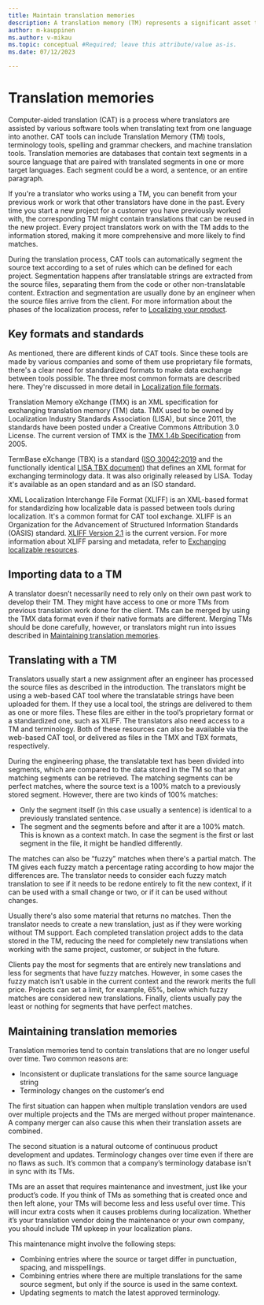 ```yaml
---
title: Maintain translation memories
description: A translation memory (TM) represents a significant asset that demands careful maintenance.
author: m-kauppinen
ms.author: v-mikau
ms.topic: conceptual #Required; leave this attribute/value as-is.
ms.date: 07/12/2023

--- 
```


# Translation memories

Computer-aided translation (CAT) is a process where translators are assisted by various software tools when translating text from one language into another. CAT tools can include Translation Memory (TM) tools, terminology tools, spelling and grammar checkers, and machine translation tools. Translation memories are databases that contain text segments in a source language that are paired with translated segments in one or more target languages. Each segment could be a word, a sentence, or an entire paragraph.

If you're a translator who works using a TM, you can benefit from your previous work or work that other translators have done in the past. Every time you start a new project for a customer you have previously worked with, the corresponding TM might contain translations that can be reused in the new project. Every project translators work on with the TM adds to the information stored, making it more comprehensive and more likely to find matches.

During the translation process, CAT tools can automatically segment the source text according to a set of rules which can be defined for each project. Segmentation happens after translatable strings are extracted from the source files, separating them from the code or other non-translatable content. Extraction and segmentation are usually done by an engineer when the source files arrive from the client. For more information about the phases of the localization process, refer to [Localizing your product](localization-overview.md).

## Key formats and standards

As mentioned, there are different kinds of CAT tools. Since these tools are made by various companies and some of them use proprietary file formats, there's a clear need for standardized formats to make data exchange between tools possible. The three most common formats are described here. They're discussed in more detail in [Localization file formats](localization-file-formats.md).

Translation Memory eXchange (TMX) is an XML specification for exchanging translation memory (TM) data. TMX used to be owned by Localization Industry Standards Association (LISA), but since 2011, the standards have been posted under a Creative Commons Attribution 3.0 License. The current version of TMX is the [TMX 1.4b Specification](https://www.gala-global.org/tmx-14b) from 2005.

TermBase eXchange (TBX) is a standard ([ISO 30042:2019](https://www.iso.org/standard/62510.html) and the functionally identical [LISA TBX document](https://www.gala-global.org/sites/default/files/migrated-pages/docs/tbx_oscar_0.pdf)) that defines an XML format for exchanging terminology data. It was also originally released by LISA. Today it's available as an open standard and as an ISO standard.

XML Localization Interchange File Format (XLIFF) is an XML-based format for standardizing how localizable data is passed between tools during localization. It's a common format for CAT tool exchange. XLIFF is an Organization for the Advancement of Structured Information Standards (OASIS) standard. [XLIFF Version 2.1](http://docs.oasis-open.org/xliff/xliff-core/v2.1/xliff-core-v2.1.html) is the current version. For more information about XLIFF parsing and metadata, refer to [Exchanging localizable resources](exchanging-localizable-resources.md).

## Importing data to a TM

A translator doesn’t necessarily need to rely only on their own past work to develop their TM. They might have access to one or more TMs from previous translation work done for the client. TMs can be merged by using the TMX data format even if their native formats are different. Merging TMs should be done carefully, however, or translators might run into issues described in [Maintaining translation memories](#maintaining-translation-memories).

## Translating with a TM

Translators usually start a new assignment after an engineer has processed the source files as described in the introduction. The translators might be using a web-based CAT tool where the translatable strings have been uploaded for them. If they use a local tool, the strings are delivered to them as one or more files. These files are either in the tool’s proprietary format or a standardized one, such as XLIFF. The translators also need access to a TM and terminology. Both of these resources can also be available via the web-based CAT tool, or delivered as files in the TMX and TBX formats, respectively.

During the engineering phase, the translatable text has been divided into segments, which are compared to the data stored in the TM so that any matching segments can be retrieved. The matching segments can be perfect matches, where the source text is a 100% match to a previously stored segment. However, there are two kinds of 100% matches:

- Only the segment itself (in this case usually a sentence) is identical to a previously translated sentence.
- The segment and the segments before and after it are a 100% match. This is known as a context match. In case the segment is the first or last segment in the file, it might be handled differently.

The matches can also be “fuzzy” matches when there's a partial match. The TM gives each fuzzy match a percentage rating according to how major the differences are. The translator needs to consider each fuzzy match translation to see if it needs to be redone entirely to fit the new context, if it can be used with a small change or two, or if it can be used without changes.

Usually there's also some material that returns no matches. Then the translator needs to create a new translation, just as if they were working without TM support. Each completed translation project adds to the data stored in the TM, reducing the need for completely new translations when working with the same project, customer, or subject in the future.

Clients pay the most for segments that are entirely new translations and less for segments that have fuzzy matches. However, in some cases the fuzzy match isn’t usable in the current context and the rework merits the full price. Projects can set a limit, for example, 65%, below which fuzzy matches are considered new translations. Finally, clients usually pay the least or nothing for segments that have perfect matches.

## Maintaining translation memories

Translation memories tend to contain translations that are no longer useful over time. Two common reasons are:

- Inconsistent or duplicate translations for the same source language string
- Terminology changes on the customer’s end

The first situation can happen when multiple translation vendors are used over multiple projects and the TMs are merged without proper maintenance. A company merger can also cause this when their translation assets are combined.

The second situation is a natural outcome of continuous product development and updates. Terminology changes over time even if there are no flaws as such. It’s common that a company’s terminology database isn't in sync with its TMs.

TMs are an asset that requires maintenance and investment, just like your product’s code. If you think of TMs as something that is created once and then left alone, your TMs will become less and less useful over time. This will incur extra costs when it causes problems during localization. Whether it’s your translation vendor doing the maintenance or your own company, you should include TM upkeep in your localization plans.

This maintenance might involve the following steps:

- Combining entries where the source or target differ in punctuation, spacing, and misspellings.
- Combining entries where there are multiple translations for the same source segment, but only if the source is used in the same context.
- Updating segments to match the latest approved terminology.
